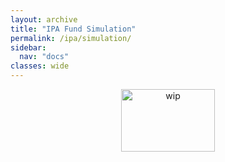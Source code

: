 ```yaml
---
layout: archive
title: "IPA Fund Simulation"
permalink: /ipa/simulation/
sidebar:
  nav: "docs"
classes: wide
---
```


<div>
 <p align="center">
   <img src="{{site.baseurl}}/assets/images/wip_small.jpg" alt="wip"
 	   title="Under Construction" width="150" height="100" />
 </p>
</div>
